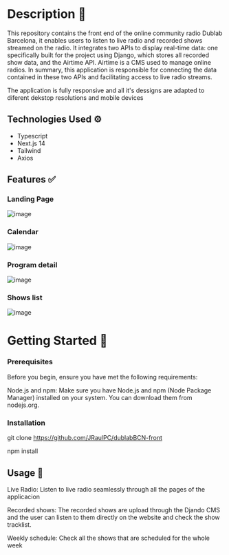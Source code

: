 # Description 📖

This repository contains the front end of the online community radio Dublab Barcelona, it enables users to listen to live radio and recorded shows streamed on the radio.
It integrates two APIs to display real-time data: one specifically built for the project using Django, which stores all recorded show data, and the Airtime API.
Airtime is a CMS used to manage online radios. In summary, this application is responsible for connecting the data contained in these two APIs and facilitating access to live radio streams.

The application is fully responsive and all it's dessigns are adapted to diferent dekstop resolutions and mobile devices

## Technologies Used ⚙️

- Typescript
- Next.js 14
- Tailwind
- Axios

## Features ✅

### Landing Page

![image](https://cdn.discordapp.com/attachments/392765397910421507/1209892995822915704/Screenshot_2024-02-21_at_16.18.52.png?ex=660d7da8&is=65fb08a8&hm=093950403d725c5ce0be53f1866918eca031a95237a58338b1226b83293a56e7&)

### Calendar

![image](https://cdn.discordapp.com/attachments/392765397910421507/1209900690584117248/Screenshot_2024-02-21_at_17.32.17_1.png?ex=660d84d3&is=65fb0fd3&hm=9e05caf5f45f26dab3f2596450d081bd4b12b2066d7ebc07d0bad1df6e625d1c&)

### Program detail

![image](https://cdn.discordapp.com/attachments/392765397910421507/1209900767318900756/Screenshot_2024-02-21_at_17.30.44_2.png?ex=660d84e5&is=65fb0fe5&hm=f2ee5140e8b6c809a6414a59efabb0dae7077537c890d5528e657d717aab81af&)

### Shows list

![image](https://cdn.discordapp.com/attachments/392765397910421507/1209901132038545469/Screenshot_2024-02-21_at_17.34.43_1.png?ex=660d853c&is=65fb103c&hm=bdf75cea7a8ffb71c5e6e43b21578d0d5c77a3d57eca807b29964f79b12c858a&)

# Getting Started 💫

### Prerequisites

Before you begin, ensure you have met the following requirements:

Node.js and npm: Make sure you have Node.js and npm (Node Package Manager) installed on your system. You can download them from nodejs.org.

### Installation

git clone https://github.com/JRaulPC/dublabBCN-front

npm install

## Usage 🦾

Live Radio: Listen to live radio seamlessly through all the pages of the applicacion

Recorded shows: The recorded shows are upload through the Djando CMS and the user can listen to them directly on the website and check the show tracklist.

Weekly schedule: Check all the shows that are scheduled for the whole week
